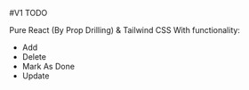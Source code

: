#V1 TODO

Pure React (By Prop Drilling) & Tailwind CSS
With functionality:
- Add
- Delete
- Mark As Done
- Update